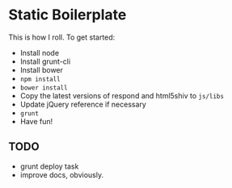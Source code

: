 # Static Boilerplate
This is how I roll. To get started:

* Install node
* Install grunt-cli
* Install bower
* `npm install`
* `bower install`
* Copy the latest versions of respond and html5shiv to `js/libs`
* Update jQuery reference if necessary
* `grunt`
* Have fun!


## TODO
* grunt deploy task
* improve docs, obviously.